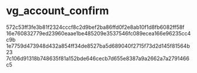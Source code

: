 # vg_account_confirm
572c53ff3fe3b81f2324cccf8c2d9bef2ba86ffd0f2e8ab10f1d8fb6082ff58f
16e760832779ed23960eaae1be485209e3537546fc089ecea166e96235cc4c9b
1e7759d473948d432a854ff34de8527ba5d689040f2715f73d2d145f81564b23
7c106d91318b748635f81a152bde646cecb7d655e8387a9a2662a7a2791466c5
